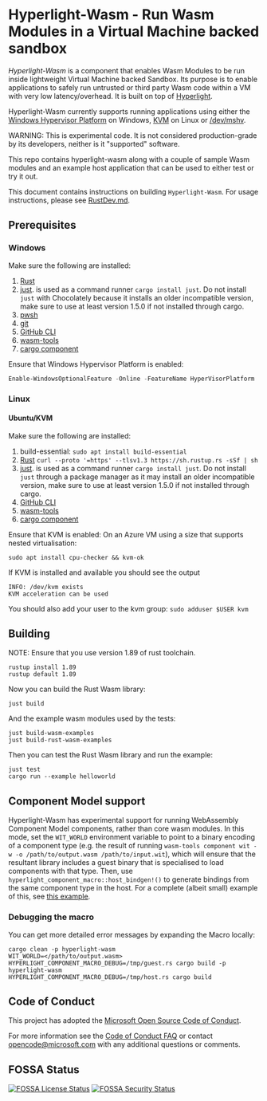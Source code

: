 # Hyperlight-Wasm - Run Wasm Modules in a Virtual Machine backed sandbox

_Hyperlight-Wasm_ is a component that enables Wasm Modules to be run inside lightweight  Virtual Machine backed Sandbox. Its purpose is to enable applications to  safely run untrusted or third party Wasm code within a VM with very low latency/overhead. It is built on top of [Hyperlight](https://github.com/hyperlight-dev/hyperlight).

Hyperlight-Wasm currently supports running applications using either the [Windows Hypervisor Platform](https://docs.microsoft.com/en-us/virtualization/api/#windows-hypervisor-platform) on Windows, [KVM](https://www.linux-kvm.org/page/Main_Page) on Linux or [/dev/mshv](https://github.com/rust-vmm/mshv).

WARNING: This is experimental code. It is not considered production-grade by its developers, neither is it "supported" software.

This repo contains hyperlight-wasm along with a couple of sample Wasm modules and an example host application that can be used to either test or try it out.

This document contains instructions on  building `Hyperlight-Wasm`. For usage instructions, please see [RustDev.md](./RustDev.md).

## Prerequisites

### Windows

Make sure the following are installed:

1. [Rust](https://www.rust-lang.org/tools/install)
1. [just](https://github.com/casey/just).  is used as a command runner  `cargo install just`. Do not install `just` with Chocolately because it installs an older incompatible version, make sure to use at least version 1.5.0 if not installed through cargo.
1. [pwsh](https://github.com/PowerShell/PowerShell)
1. [git](https://gitforwindows.org/)
1. [GitHub CLI](https://github.com/cli/cli#installation)
1. [wasm-tools](https://github.com/bytecodealliance/wasm-tools?tab=readme-ov-file#installation)
1. [cargo component](https://github.com/bytecodealliance/cargo-component?tab=readme-ov-file#installation)   

Ensure that Windows Hypervisor Platform is enabled:

```PowerShell
Enable-WindowsOptionalFeature -Online -FeatureName HyperVisorPlatform
```

### Linux

#### Ubuntu/KVM

Make sure the following are installed:

1. build-essential: `sudo apt install build-essential`
1. [Rust](https://www.rust-lang.org/tools/install) `curl --proto '=https' --tlsv1.3 https://sh.rustup.rs -sSf | sh`
1. [just](https://github.com/casey/just).  is used as a command runner  `cargo install just`. Do not install `just` through a package manager as it may install an older incompatible version, make sure to use at least version 1.5.0 if not installed through cargo.
1. [GitHub CLI](https://github.com/cli/cli#installation)
1. [wasm-tools](https://github.com/bytecodealliance/wasm-tools?tab=readme-ov-file#installation)
1. [cargo component](https://github.com/bytecodealliance/cargo-component?tab=readme-ov-file#installation)   

Ensure that KVM is enabled: On an Azure VM using a size that supports nested virtualisation:

`sudo apt install cpu-checker && kvm-ok`

If KVM is installed and available you should see the output

``` console
INFO: /dev/kvm exists
KVM acceleration can be used
```

You should also add your user to the kvm group: `sudo adduser $USER kvm`

## Building

NOTE: Ensure that you use version 1.89 of rust toolchain.

```Console
rustup install 1.89
rustup default 1.89
```

Now you can build the Rust Wasm library:

```Console
just build
```

And the example wasm modules used by the tests:
```Console
just build-wasm-examples
just build-rust-wasm-examples
```

Then you can test the Rust Wasm library and run the example:

```Console
just test
cargo run --example helloworld
```

## Component Model support

Hyperlight-Wasm has experimental support for running WebAssembly
Component Model components, rather than core wasm modules.  In this
mode, set the `WIT_WORLD` environment variable to point to
a binary encoding of a component type (e.g. the result of running
`wasm-tools component wit -w -o /path/to/output.wasm
/path/to/input.wit`), which will ensure that the resultant library
includes a guest binary that is specialised to load components with
that type. Then, use `hyperlight_component_macro::host_bindgen!()` to
generate bindings from the same component type in the host.  For a
complete (albeit small) example of this, see [this
example](https://aka.ms/hyperlight-wasm-sockets-sample).

### Debugging the macro

You can get more detailed error messages by expanding the Macro locally:

```
cargo clean -p hyperlight-wasm
WIT_WORLD=</path/to/output.wasm>  HYPERLIGHT_COMPONENT_MACRO_DEBUG=/tmp/guest.rs cargo build -p hyperlight-wasm
HYPERLIGHT_COMPONENT_MACRO_DEBUG=/tmp/host.rs cargo build
```


## Code of Conduct

This project has adopted the [Microsoft Open Source Code of
Conduct](https://opensource.microsoft.com/codeofconduct/).

For more information see the [Code of Conduct
FAQ](https://opensource.microsoft.com/codeofconduct/faq/) or contact
[opencode@microsoft.com](mailto:opencode@microsoft.com) with any additional questions or comments.

## FOSSA Status
[![FOSSA License Status](https://app.fossa.com/api/projects/git%2Bgithub.com%2Fhyperlight-dev%2Fhyperlight-wasm.svg?type=shield&issueType=license)](https://app.fossa.com/projects/git%2Bgithub.com%2Fhyperlight-dev%2Fhyperlight-wasm?ref=badge_shield&issueType=license)
[![FOSSA Security Status](https://app.fossa.com/api/projects/git%2Bgithub.com%2Fhyperlight-dev%2Fhyperlight-wasm.svg?type=shield&issueType=security)](https://app.fossa.com/projects/git%2Bgithub.com%2Fhyperlight-dev%2Fhyperlight-wasm?ref=badge_shield&issueType=security)
